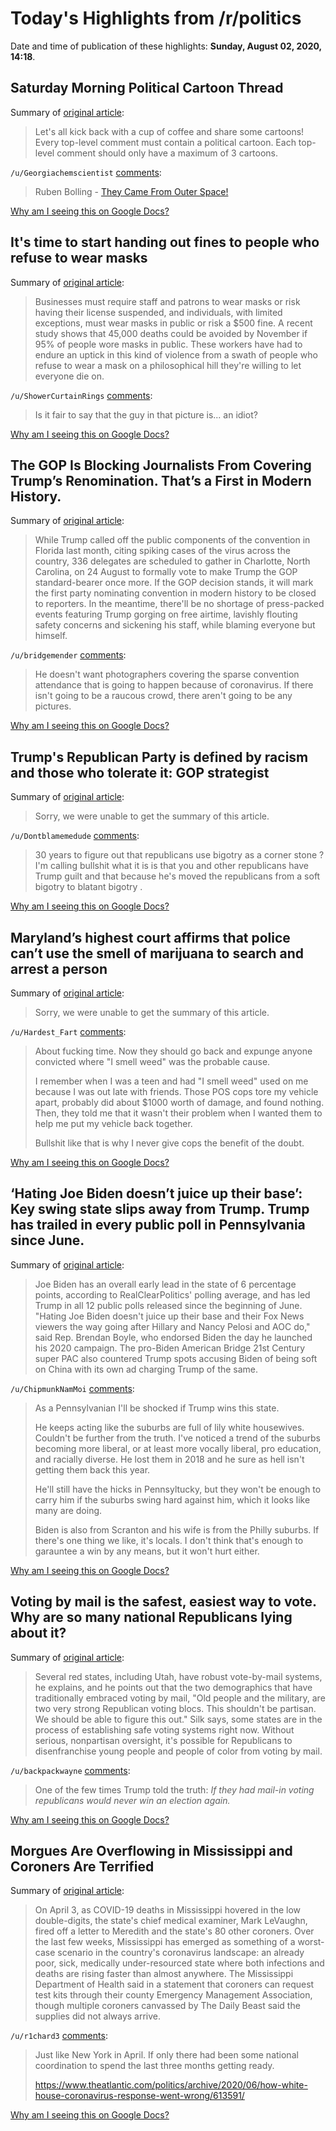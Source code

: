 # Today's Highlights from /r/politics

Date and time of publication of these highlights: **Sunday, August 02, 2020, 14:18**.

## Saturday Morning Political Cartoon Thread

Summary of [original article](https://www.reddit.com/r/politics/comments/i1u2fm/saturday_morning_political_cartoon_thread/):

> Let's all kick back with a cup of coffee and share some cartoons! Every top-level comment must contain a political cartoon. Each top-level comment should only have a maximum of 3 cartoons.

`/u/Georgiachemscientist` [comments](https://www.reddit.com/r/politics/comments/i1u2fm/saturday_morning_political_cartoon_thread/):

> Ruben Bolling - [They Came From Outer Space!](https://www.dailykos.com/stories/2020/7/30/1964888/-Cartoon-They-came-from-outer-space)

[Why am I seeing this on Google Docs?](https://docs.google.com/document/d/1Dc6We63vOXIZsc0op-Bt4abqkYjXzOigalQqFxmvvbM/edit?usp=sharing)

## It's time to start handing out fines to people who refuse to wear masks

Summary of [original article](https://www.businessinsider.com/fines-needed-people-dont-wear-masks-covid-19-coronavirus-2020-7):

> Businesses must require staff and patrons to wear masks or risk having their license suspended, and individuals, with limited exceptions, must wear masks in public or risk a $500 fine. A recent study shows that 45,000 deaths could be avoided by November if 95% of people wore masks in public. These workers have had to endure an uptick in this kind of violence from a swath of people who refuse to wear a mask on a philosophical hill they're willing to let everyone die on.

`/u/ShowerCurtainRings` [comments](https://www.reddit.com/r/politics/comments/i2d4fi/its_time_to_start_handing_out_fines_to_people_who/):

> Is it fair to say that the guy in that picture is... an idiot?

[Why am I seeing this on Google Docs?](https://docs.google.com/document/d/1Dc6We63vOXIZsc0op-Bt4abqkYjXzOigalQqFxmvvbM/edit?usp=sharing)

## The GOP Is Blocking Journalists From Covering Trump’s Renomination. That’s a First in Modern History.

Summary of [original article](https://www.motherjones.com/2020-elections/2020/08/the-gop-is-blocking-journalists-from-covering-trumps-renomination-thats-a-first-in-modern-history/):

> While Trump called off the public components of the convention in Florida last month, citing spiking cases of the virus across the country, 336 delegates are scheduled to gather in Charlotte, North Carolina, on 24 August to formally vote to make Trump the GOP standard-bearer once more. If the GOP decision stands, it will mark the first party nominating convention in modern history to be closed to reporters. In the meantime, there'll be no shortage of press-packed events featuring Trump gorging on free airtime, lavishly flouting safety concerns and sickening his staff, while blaming everyone but himself.

`/u/bridgemender` [comments](https://www.reddit.com/r/politics/comments/i2e9yx/the_gop_is_blocking_journalists_from_covering/):

> He doesn't want photographers covering the sparse convention attendance that is going to happen because of coronavirus. If there isn't going to be a raucous crowd, there aren't going to be any pictures.

[Why am I seeing this on Google Docs?](https://docs.google.com/document/d/1Dc6We63vOXIZsc0op-Bt4abqkYjXzOigalQqFxmvvbM/edit?usp=sharing)

## Trump's Republican Party is defined by racism and those who tolerate it: GOP strategist

Summary of [original article](https://www.usatoday.com/story/opinion/voices/2020/08/02/republicans-embrace-trump-racism-give-up-on-black-voters-column/5559249002/):

> Sorry, we were unable to get the summary of this article.

`/u/Dontblamemedude` [comments](https://www.reddit.com/r/politics/comments/i2bxxi/trumps_republican_party_is_defined_by_racism_and/):

> 30 years to figure out that republicans use bigotry as a corner stone ? I'm calling bullshit what it is is that you and other republicans have Trump guilt and that because he's moved the republicans from a soft bigotry to blatant bigotry .

[Why am I seeing this on Google Docs?](https://docs.google.com/document/d/1Dc6We63vOXIZsc0op-Bt4abqkYjXzOigalQqFxmvvbM/edit?usp=sharing)

## Maryland’s highest court affirms that police can’t use the smell of marijuana to search and arrest a person

Summary of [original article](https://www.baltimoresun.com/news/crime/bs-md-cr-marijuana-car-searches-20200728-h2cxldpcovbjhcb5hj4sugygoe-story.html):

> Sorry, we were unable to get the summary of this article.

`/u/Hardest_Fart` [comments](https://www.reddit.com/r/politics/comments/i2eksq/marylands_highest_court_affirms_that_police_cant/):

> About fucking time.  Now they should go back and expunge anyone convicted where "I smell weed" was the probable cause.
> 
> I remember when I was a teen and had "I smell weed" used on me because I was out late with friends.  Those POS cops tore my vehicle apart, probably did about $1000 worth of damage, and found nothing.  Then, they told me that it wasn't their problem when I wanted them to help me put my vehicle back together.
> 
> Bullshit like that is why I never give cops the benefit of the doubt.

[Why am I seeing this on Google Docs?](https://docs.google.com/document/d/1Dc6We63vOXIZsc0op-Bt4abqkYjXzOigalQqFxmvvbM/edit?usp=sharing)

## ‘Hating Joe Biden doesn’t juice up their base’: Key swing state slips away from Trump. Trump has trailed in every public poll in Pennsylvania since June.

Summary of [original article](https://www.politico.com/news/2020/08/02/swing-states-slip-from-trump-390164):

> Joe Biden has an overall early lead in the state of 6 percentage points, according to RealClearPolitics' polling average, and has led Trump in all 12 public polls released since the beginning of June. "Hating Joe Biden doesn't juice up their base and their Fox News viewers the way going after Hillary and Nancy Pelosi and AOC do," said Rep. Brendan Boyle, who endorsed Biden the day he launched his 2020 campaign. The pro-Biden American Bridge 21st Century super PAC also countered Trump spots accusing Biden of being soft on China with its own ad charging Trump of the same.

`/u/ChipmunkNamMoi` [comments](https://www.reddit.com/r/politics/comments/i2bkwd/hating_joe_biden_doesnt_juice_up_their_base_key/):

> As a Pennsylvanian I'll be shocked if Trump wins this state.
> 
> He keeps acting like the suburbs are full of lily white housewives. Couldn't be further from the truth. I've noticed a trend of the suburbs becoming more liberal, or at least more vocally liberal, pro education, and racially diverse. He lost them in 2018 and he sure as hell isn't getting them back this year.
> 
> He'll still have the hicks in Pennsyltucky, but they won't be enough to carry him if the suburbs swing hard against him, which it looks like many are doing. 
> 
> Biden is also from Scranton and his wife is from the Philly suburbs. If there's one thing we like, it's locals. I don't think that's enough to garauntee a win by any means, but it won't hurt either.

[Why am I seeing this on Google Docs?](https://docs.google.com/document/d/1Dc6We63vOXIZsc0op-Bt4abqkYjXzOigalQqFxmvvbM/edit?usp=sharing)

## Voting by mail is the safest, easiest way to vote. Why are so many national Republicans lying about it?

Summary of [original article](https://www.businessinsider.com/voting-by-mail-safe-easy-republicans-lying-about-it-2020-8):

> Several red states, including Utah, have robust vote-by-mail systems, he explains, and he points out that the two demographics that have traditionally embraced voting by mail, "Old people and the military, are two very strong Republican voting blocs. This shouldn't be partisan. We should be able to figure this out." Silk says, some states are in the process of establishing safe voting systems right now. Without serious, nonpartisan oversight, it's possible for Republicans to disenfranchise young people and people of color from voting by mail.

`/u/backpackwayne` [comments](https://www.reddit.com/r/politics/comments/i2ccm2/voting_by_mail_is_the_safest_easiest_way_to_vote/):

> One of the few times Trump told the truth: *If they had mail-in voting republicans would never win an election again.*

[Why am I seeing this on Google Docs?](https://docs.google.com/document/d/1Dc6We63vOXIZsc0op-Bt4abqkYjXzOigalQqFxmvvbM/edit?usp=sharing)

## Morgues Are Overflowing in Mississippi and Coroners Are Terrified

Summary of [original article](https://www.thedailybeast.com/amid-a-mississippi-coronavirus-surge-morgues-are-overflowing-and-coroners-are-scared):

> On April 3, as COVID-19 deaths in Mississippi hovered in the low double-digits, the state's chief medical examiner, Mark LeVaughn, fired off a letter to Meredith and the state's 80 other coroners. Over the last few weeks, Mississippi has emerged as something of a worst-case scenario in the country's coronavirus landscape: an already poor, sick, medically under-resourced state where both infections and deaths are rising faster than almost anywhere. The Mississippi Department of Health said in a statement that coroners can request test kits through their county Emergency Management Association, though multiple coroners canvassed by The Daily Beast said the supplies did not always arrive.

`/u/r1chard3` [comments](https://www.reddit.com/r/politics/comments/i2ft3f/morgues_are_overflowing_in_mississippi_and/):

> Just like New York in April. If only there had been some national coordination to spend the last three months getting ready.
> 
> https://www.theatlantic.com/politics/archive/2020/06/how-white-house-coronavirus-response-went-wrong/613591/

[Why am I seeing this on Google Docs?](https://docs.google.com/document/d/1Dc6We63vOXIZsc0op-Bt4abqkYjXzOigalQqFxmvvbM/edit?usp=sharing)

